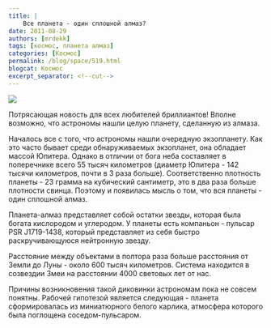 ```yaml
---
title: |
    Все планета - один сплошной алмаз?
date: 2011-08-29
authors: [mrdekk]
tags: [космос, планета алмаз]
categories: [Космос]
permalink: /blog/space/519.html
blogcat: Космос
excerpt_separator: <!--cut-->
---
```



![](http://itw66.ru/uploads/images/00/00/01/2011/08/29/e5eafa.jpg)


Потрясающая новость для всех любителей бриллиантов! Вполне возможно, что астрономы нашли целую планету, сделанную из алмаза. 

Началось все с того, что астрономы нашли очередную экзопланету. Как это часто бывает среди обнаруживаемых экзопланет, она обладает массой Юпитера. Однако в отличии от бога неба составляет в поперечнике всего 55 тысяч километров (диаметр Юпитера - 142 тысячи километров, почти в 3 раза больше). Соответственно плотность планеты - 23 грамма на кубический сантиметр, это в два раза больше плотности свинца. Поэтому и появилась мысль о том, что вся планеты - один сплошной алмаз.


<!--cut-->


Планета-алмаз представляет собой остатки звезды, которая была богата кислородом и углеродом. У планеты есть компаньон - пульсар PSR J1719-1438, который представляет из себя быстро раскручивающуюся нейтронную звезду.

Расстояние между объектами в полтора раза больше расстояния от Земли до Луны - около 600 тысяч километров. Система находится в созвездии Змеи на расстоянии 4000 световых лет от нас. 

Причины возникновения такой диковинки астрономам пока не совсем понятны. Рабочей гипотезой является следующая - планета сформировалась из миниатюрного белого карлика, атмосфера которого была поглощена соседом-пульсаром.
